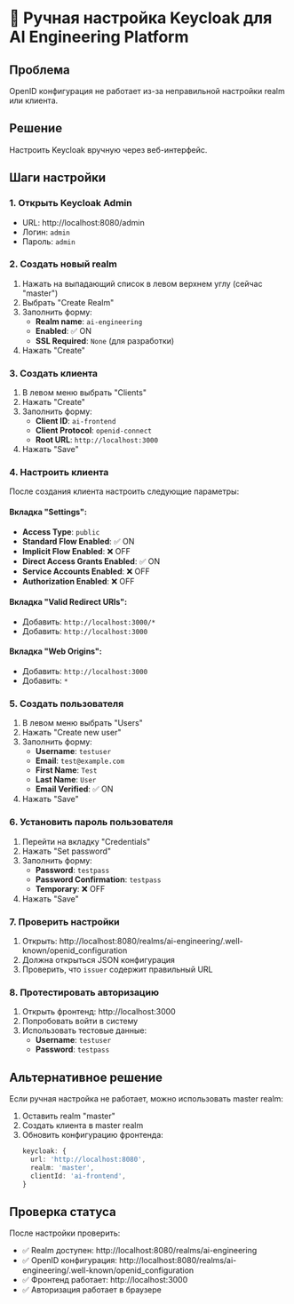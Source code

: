 # 🔐 Ручная настройка Keycloak для AI Engineering Platform

## Проблема
OpenID конфигурация не работает из-за неправильной настройки realm или клиента.

## Решение
Настроить Keycloak вручную через веб-интерфейс.

## Шаги настройки

### 1. Открыть Keycloak Admin
- URL: http://localhost:8080/admin
- Логин: `admin`
- Пароль: `admin`

### 2. Создать новый realm
1. Нажать на выпадающий список в левом верхнем углу (сейчас "master")
2. Выбрать "Create Realm"
3. Заполнить форму:
   - **Realm name**: `ai-engineering`
   - **Enabled**: ✅ ON
   - **SSL Required**: `None` (для разработки)
4. Нажать "Create"

### 3. Создать клиента
1. В левом меню выбрать "Clients"
2. Нажать "Create"
3. Заполнить форму:
   - **Client ID**: `ai-frontend`
   - **Client Protocol**: `openid-connect`
   - **Root URL**: `http://localhost:3000`
4. Нажать "Save"

### 4. Настроить клиента
После создания клиента настроить следующие параметры:

#### Вкладка "Settings":
- **Access Type**: `public`
- **Standard Flow Enabled**: ✅ ON
- **Implicit Flow Enabled**: ❌ OFF
- **Direct Access Grants Enabled**: ✅ ON
- **Service Accounts Enabled**: ❌ OFF
- **Authorization Enabled**: ❌ OFF

#### Вкладка "Valid Redirect URIs":
- Добавить: `http://localhost:3000/*`
- Добавить: `http://localhost:3000`

#### Вкладка "Web Origins":
- Добавить: `http://localhost:3000`
- Добавить: `*`

### 5. Создать пользователя
1. В левом меню выбрать "Users"
2. Нажать "Create new user"
3. Заполнить форму:
   - **Username**: `testuser`
   - **Email**: `test@example.com`
   - **First Name**: `Test`
   - **Last Name**: `User`
   - **Email Verified**: ✅ ON
4. Нажать "Save"

### 6. Установить пароль пользователя
1. Перейти на вкладку "Credentials"
2. Нажать "Set password"
3. Заполнить форму:
   - **Password**: `testpass`
   - **Password Confirmation**: `testpass`
   - **Temporary**: ❌ OFF
4. Нажать "Save"

### 7. Проверить настройки
1. Открыть: http://localhost:8080/realms/ai-engineering/.well-known/openid_configuration
2. Должна открыться JSON конфигурация
3. Проверить, что `issuer` содержит правильный URL

### 8. Протестировать авторизацию
1. Открыть фронтенд: http://localhost:3000
2. Попробовать войти в систему
3. Использовать тестовые данные:
   - **Username**: `testuser`
   - **Password**: `testpass`

## Альтернативное решение

Если ручная настройка не работает, можно использовать master realm:

1. Оставить realm "master"
2. Создать клиента в master realm
3. Обновить конфигурацию фронтенда:
   ```typescript
   keycloak: {
     url: 'http://localhost:8080',
     realm: 'master',
     clientId: 'ai-frontend',
   }
   ```

## Проверка статуса

После настройки проверить:
- ✅ Realm доступен: http://localhost:8080/realms/ai-engineering
- ✅ OpenID конфигурация: http://localhost:8080/realms/ai-engineering/.well-known/openid_configuration
- ✅ Фронтенд работает: http://localhost:3000
- ✅ Авторизация работает в браузере
